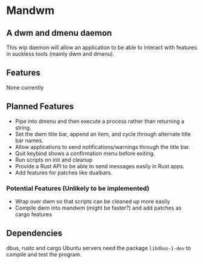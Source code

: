# Mandwm
## A dwm and dmenu daemon
This wip daemon will allow an application to be able to interact with features in suckless tools (mainly dwm and dmenu).

## Features
None currently

## Planned Features
* Pipe into dmenu and then execute a process rather than returning a string.
* Set the dwm title bar, append an item, and cycle through alternate title bar names.
* Allow applications to send notifications/warnings through the title bar.
* Quit keybind shows a confirmation menu before exiting.
* Run scripts on init and cleanup
* Provide a Rust API to be able to send messages easily in Rust apps.
* Add features for patches like dualbars.

### Potential Features (Unlikely to be implemented)
* Wrap over dwm so that scripts can be cleaned up more easily
* Compile dwm into mandwm (might be faster?) and add patches as cargo features

## Dependencies
dbus, rustc and cargo
Ubuntu servers need the package `libdbus-1-dev` to compile and test the program.

